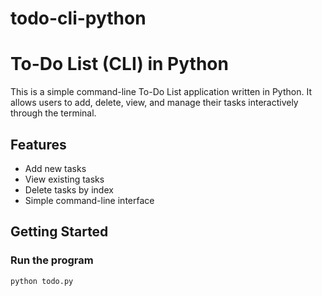 # todo-cli-python

# To-Do List (CLI) in Python

This is a simple command-line To-Do List application written in Python. It allows users to add, delete, view, and manage their tasks interactively through the terminal.

## Features
- Add new tasks
- View existing tasks
- Delete tasks by index
- Simple command-line interface

## Getting Started

### Run the program
```bash
python todo.py

